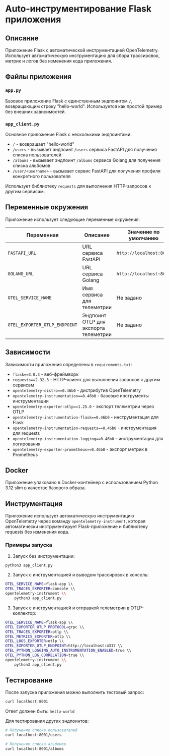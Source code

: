 # Auto-инструментирование Flask приложения

## Описание

Приложение Flask с автоматической инструментацией OpenTelemetry. Использует автоматическую инструментацию для сбора трассировок, метрик и логов без изменения кода приложения.

## Файлы приложения

### `app.py`
Базовое приложение Flask с единственным эндпоинтом `/`, возвращающим строку "hello-world". Используется как простой пример без внешних зависимостей.

### `app_client.py`
Основное приложение Flask с несколькими эндпоинтами:
- `/` - возвращает "hello-world"
- `/users` - вызывает эндпоинт `/users` сервиса FastAPI для получения списка пользователей
- `/albums` - вызывает эндпоинт `/albums` сервиса Golang для получения списка альбомов
- `/user/<username>` - вызывает сервис FastAPI для получения профиля конкретного пользователя

Использует библиотеку `requests` для выполнения HTTP-запросов к другим сервисам.

## Переменные окружения

Приложение использует следующие переменные окружения:

| Переменная | Описание | Значение по умолчанию |
|------------|----------|------------------------|
| `FASTAPI_URL` | URL сервиса FastAPI | `http://localhost:8000` |
| `GOLANG_URL` | URL сервиса Golang | `http://localhost:8002` |
| `OTEL_SERVICE_NAME` | Имя сервиса для телеметрии | Не задано |
| `OTEL_EXPORTER_OTLP_ENDPOINT` | Эндпоинт OTLP для экспорта телеметрии | Не задано |

## Зависимости

Зависимости приложения определены в `requirements.txt`:

- `flask==3.0.3` - веб-фреймворк
- `requests==2.32.3` - HTTP-клиент для выполнения запросов к другим сервисам
- `opentelemetry-distro==0.46b0` - дистрибутив OpenTelemetry
- `opentelemetry-instrumentation==0.46b0` - базовые инструменты инструментации
- `opentelemetry-exporter-otlp==1.25.0` - экспорт телеметрии через OTLP
- `opentelemetry-instrumentation-flask==0.46b0` - инструментация для Flask
- `opentelemetry-instrumentation-requests==0.46b0` - инструментация для requests
- `opentelemetry-instrumentation-logging==0.46b0` - инструментация для логирования
- `opentelemetry-exporter-prometheus==0.46b0` - экспорт метрик в Prometheus

## Docker

Приложение упаковано в Docker-контейнер с использованием Python 3.12 slim в качестве базового образа.

## Инструментация

Приложение использует автоматическую инструментацию OpenTelemetry через команду `opentelemetry-instrument`, которая автоматически инструментирует Flask-приложение и библиотеку requests без изменения кода.

### Примеры запуска

1. Запуск без инструментации:
```sh
python3 app_client.py
```

2. Запуск с инструментацией и выводом трассировок в консоль:
```sh
OTEL_SERVICE_NAME=flask-app \\
OTEL_TRACES_EXPORTER=console \\
opentelemetry-instrument \\
    python3 app_client.py
```

3. Запуск с инструментацией и отправкой телеметрии в OTLP-коллектор:
```sh
OTEL_SERVICE_NAME=flask-app \\
OTEL_EXPORTER_OTLP_PROTOCOL=grpc \\
OTEL_TRACES_EXPORTER=otlp \\
OTEL_METRICS_EXPORTER=otlp \\
OTEL_LOGS_EXPORTER=otlp \\
OTEL_EXPORTER_OTLP_ENDPOINT=http://localhost:4317 \\
OTEL_PYTHON_LOGGING_AUTO_INSTRUMENTATION_ENABLED=true \\
OTEL_PYTHON_LOG_CORRELATION=true \\
opentelemetry-instrument \\
    python3 app_client.py
```

## Тестирование

После запуска приложения можно выполнить тестовый запрос:
```sh
curl localhost:8001
```

Ответ должен быть: `hello-world`

Для тестирования других эндпоинтов:
```sh
# Получение списка пользователей
curl localhost:8001/users

# Получение списка альбомов
curl localhost:8001/albums
```